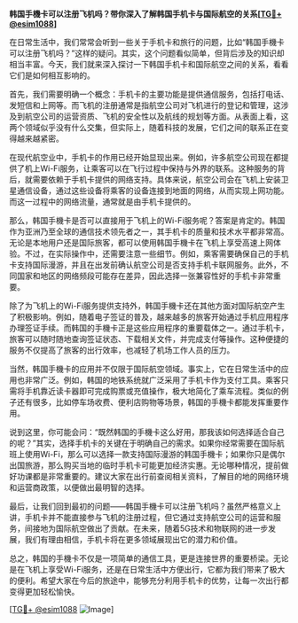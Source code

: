 **韩国手機卡可以注册飞机吗？带你深入了解韩国手机卡与国际航空的关系[[TG💪+ @esim1088](https://t.me/s/esim1088)]**

在日常生活中，我们常常会听到一些关于手机卡和旅行的问题，比如“韩国手機卡可以注册飞机吗？”这样的疑问。其实，这个问题看似简单，但背后涉及的知识却相当丰富。今天，我们就来深入探讨一下韩国手机卡和国际航空之间的关系，看看它们是如何相互影响的。

首先，我们需要明确一个概念：手机卡的主要功能是提供通信服务，包括打电话、发短信和上网等。而飞机的注册通常是指航空公司对飞机进行的登记和管理，这涉及到航空公司的运营资质、飞机的安全性以及航线的规划等方面。从表面上看，这两个领域似乎没有什么交集，但实际上，随着科技的发展，它们之间的联系正在变得越来越紧密。

在现代航空业中，手机卡的作用已经开始显现出来。例如，许多航空公司现在都提供了机上Wi-Fi服务，让乘客可以在飞行过程中保持与外界的联系。这种服务的背后，就需要依赖于手机卡提供的网络支持。具体来说，航空公司会在飞机上安装卫星通信设备，通过这些设备将乘客的设备连接到地面的网络，从而实现上网功能。而这一过程中的网络流量，通常就是由手机卡提供的。

那么，韩国手機卡是否可以直接用于飞机上的Wi-Fi服务呢？答案是肯定的。韩国作为亚洲乃至全球的通信技术领先者之一，其手机卡的质量和技术水平都非常高。无论是本地用户还是国际旅客，都可以使用韩国手機卡在飞机上享受高速上网体验。不过，在实际操作中，还需要注意一些细节。例如，乘客需要确保自己的手机卡支持国际漫游，并且在出发前确认航空公司是否支持手机卡联网服务。此外，不同国家和地区的网络频段可能存在差异，因此选择一张兼容性好的手机卡非常重要。

除了为飞机上的Wi-Fi服务提供支持外，韩国手機卡还在其他方面对国际航空产生了积极影响。例如，随着电子签证的普及，越来越多的旅客开始通过手机应用程序办理签证手续。而韩国的手機卡正是这些应用程序的重要载体之一。通过手机卡，旅客可以随时随地查询签证状态、下载相关文件，并完成支付等操作。这种便捷的服务不仅提高了旅客的出行效率，也减轻了机场工作人员的压力。

当然，韩国手機卡的应用并不仅限于国际航空领域。事实上，它在日常生活中的应用也非常广泛。例如，韩国的地铁系统就广泛采用了手机卡作为支付工具。乘客只需将手机靠近读卡器即可完成购票或充值操作，极大地简化了乘车流程。类似的例子还有很多，比如停车场收费、便利店购物等场景，韩国的手機卡都能发挥重要作用。

说到这里，你可能会问：“既然韩国的手機卡这么好用，那我该如何选择适合自己的呢？”其实，选择手机卡的关键在于明确自己的需求。如果你经常需要在国际航班上使用Wi-Fi，那么可以选择一款支持国际漫游的韩国手機卡；如果你只是偶尔出国旅游，那么购买当地的临时手机卡可能更加经济实惠。无论哪种情况，提前做好功课都是非常重要的。建议大家在出行前查阅相关资料，了解目的地的网络环境和运营商政策，以便做出最明智的选择。

最后，让我们回到最初的问题——韩国手機卡可以注册飞机吗？虽然严格意义上讲，手机卡并不能直接参与飞机的注册过程，但它通过支持航空公司的运营和服务，间接地为国际航空做出了贡献。在未来，随着5G技术和物联网的进一步发展，我们有理由相信，手机卡将在更多领域展现出它的潜力和价值。

总之，韩国的手機卡不仅是一项简单的通信工具，更是连接世界的重要桥梁。无论是在飞机上享受Wi-Fi服务，还是在日常生活中方便出行，它都为我们带来了极大的便利。希望大家在今后的旅途中，能够充分利用手机卡的优势，让每一次出行都变得更加轻松愉快。

[[TG💪+ @esim1088](https://t.me/s/esim1088) ![Image](https://i.postimg.cc/4NQfJmqS/Snipaste-2025-05-13-00-14-12.png)]